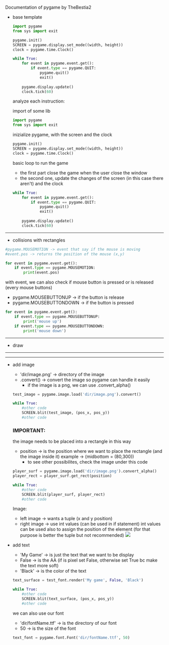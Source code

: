 Documentation of pygame by TheBestia2

- base template
	```Python
	import pygame
	from sys import exit

	pygame.init()
	SCREEN = pygame.display.set_mode((width, height))
	clock = pygame.time.Clock()

	while True:
	    for event in pygame.event.get():
	        if event.type == pygame.QUIT:
	            pygame.quit()
	            exit()
	        
	    pygame.display.update()
	    clock.tick(60)
	```

	analyze each instruction:

	import of some lib
	```Python
	import pygame
	from sys import exit
	```

	inizialize pygame, with the screen and the clock
	```Python
	pygame.init()
	SCREEN = pygame.display.set_mode((width, height))
	clock = pygame.time.Clock()
	```

	basic loop to run the game
	* the first part close the game when the user close the window
	* the second one, update the changes of the screen (in this case there aren't) and the clock
	```Python
	while True:
	    for event in pygame.event.get():
	        if event.type == pygame.QUIT:
	            pygame.quit()
	            exit()
	        
	    pygame.display.update()
	    clock.tick(60)
	```

---
- collisions with rectangles


```Python
#pygame.MOUSEMOTION -> event that say if the mouse is moving
#event.pos -> returns the position of the mouse (x,y)

for event in pygame.event.get():
    if event.type == pygame.MOUSEMOTION:
        print(event.pos)
```
with event, we can also check if mouse button is pressed or is released (every mouse buttons)
* pygame.MOUSEBUTTONUP -> if the button is release
* pygame.MOUSEBUTTONDOWN -> if the button is pressed
```Python
for event in pygame.event.get():
    if event.type == pygame.MOUSEBUTTONUP:
        print('mouse up')
    if event.type == pygame.MOUSEBUTTONDOWN:
        print('mouse down')
```
---
- draw

---
---
- add image
	* 'dir/image.png' -> directory of the image
	* .convert() -> convert the image so pygame can handle it easily
		* if the image is a png, we can use .convert_alpha()
	```Python
	test_image = pygame.image.load('dir/image.png').convert()

	while True:
	    #other code
	    SCREEN.blit(test_image, (pos_x, pos_y))
	    #other code
	```

	### IMPORTANT:
	the image needs to be placed into a rectangle in this way
	* position -> is the position where we want to place the rectangle (and the image inside it) example -> (midbottom = (80,300))
		* to see other possibilites, check the image under this code
	```Python
	player_surf = pygame.image.load('dir/image.png').convert_alpha()
	player_rect = player_surf.get_rect(position)

	while True:
	    #other code
	    SCREEN.blit(player_surf, player_rect)
	    #other code
	```

	Image:
	* left image -> wants a tuple (x and y position)
	* right image -> use int values (can be used in if statement)
	int values can be used also to assign the position of the element (for that purpose is better the tuple but not recommended)
	![](/home/lorenzo/.var/app/io.appflowy.AppFlowy/data/AppFlowy/data/images/9b64af99-8521-44e0-aa43-f600aacf01b0.png)
- add text
	* 'My Game' -> is just the text that we want to be display
	* False -> is the AA (if is pixel set False, otherwise set True bc make the text more soft)
	* 'Black' -> is the color of the text
	```Python
	text_surface = test_font.render('My game', False, 'Black')

	while True:
	    #other code
	    SCREEN.blit(text_surface, (pos_x, pos_y))
	    #other code
	```

	we can also use our font
	* 'dir/fontName.ttf' -> is the directory of our font
	* 50 -> is the size of the font
	```Python
	text_font = pygame.font.Font('dir/fontName.ttf', 50)
	```